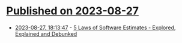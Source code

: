 # [Published on 2023-08-27](index.md)

* [2023-08-27, 18:13:47](https://lobste.rs/s/arig9k/5_laws_software_estimates_explored) - [5 Laws of Software Estimates - Explored, Explained and Debunked](https://hygger.io/blog/software-estimates-explored-explained-and-debunked/)
